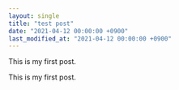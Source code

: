 ```yaml
---
layout: single
title: "test post"
date: "2021-04-12 00:00:00 +0900"
last_modified_at: "2021-04-12 00:00:00 +0900"
---
```


This is my first post.



This is my first post.

